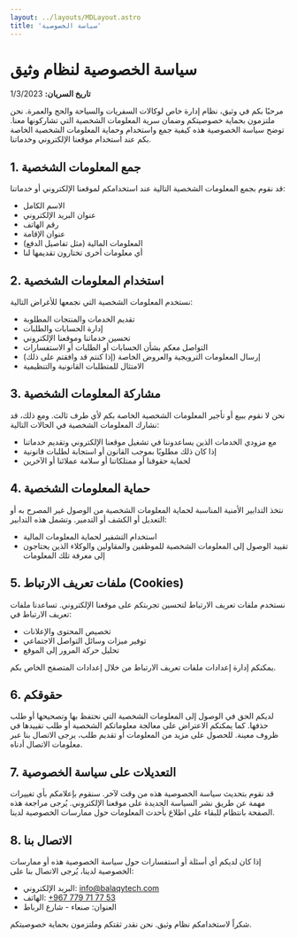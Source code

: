 ```yaml
---
layout: ../layouts/MDLayout.astro
title: 'سياسة الخصوصية'
---
```

# سياسة الخصوصية لنظام وثيق

**تاريخ السريان:** 1/3/2023

مرحبًا بكم في وثيق، نظام إدارة خاص لوكالات السفريات والسياحة والحج والعمرة. نحن ملتزمون بحماية خصوصيتكم وضمان سرية المعلومات الشخصية التي تشاركونها معنا. توضح سياسة الخصوصية هذه كيفية جمع واستخدام وحماية المعلومات الشخصية الخاصة بكم عند استخدام موقعنا الإلكتروني وخدماتنا.

## 1. جمع المعلومات الشخصية

قد نقوم بجمع المعلومات الشخصية التالية عند استخدامكم لموقعنا الإلكتروني أو خدماتنا:
- الاسم الكامل
- عنوان البريد الإلكتروني
- رقم الهاتف
- عنوان الإقامة
- المعلومات المالية (مثل تفاصيل الدفع)
- أي معلومات أخرى تختارون تقديمها لنا

## 2. استخدام المعلومات الشخصية

نستخدم المعلومات الشخصية التي نجمعها للأغراض التالية:
- تقديم الخدمات والمنتجات المطلوبة
- إدارة الحسابات والطلبات
- تحسين خدماتنا وموقعنا الإلكتروني
- التواصل معكم بشأن الحسابات أو الطلبات أو الاستفسارات
- إرسال المعلومات الترويجية والعروض الخاصة (إذا كنتم قد وافقتم على ذلك)
- الامتثال للمتطلبات القانونية والتنظيمية

## 3. مشاركة المعلومات الشخصية

نحن لا نقوم ببيع أو تأجير المعلومات الشخصية الخاصة بكم لأي طرف ثالث. ومع ذلك، قد نشارك المعلومات الشخصية في الحالات التالية:
- مع مزودي الخدمات الذين يساعدوننا في تشغيل موقعنا الإلكتروني وتقديم خدماتنا
- إذا كان ذلك مطلوبًا بموجب القانون أو استجابة لطلبات قانونية
- لحماية حقوقنا أو ممتلكاتنا أو سلامة عملائنا أو الآخرين

## 4. حماية المعلومات الشخصية

نتخذ التدابير الأمنية المناسبة لحماية المعلومات الشخصية من الوصول غير المصرح به أو التعديل أو الكشف أو التدمير. وتشمل هذه التدابير:
- استخدام التشفير لحماية المعلومات المالية
- تقييد الوصول إلى المعلومات الشخصية للموظفين والمقاولين والوكلاء الذين يحتاجون إلى معرفة تلك المعلومات

## 5. ملفات تعريف الارتباط (Cookies)

نستخدم ملفات تعريف الارتباط لتحسين تجربتكم على موقعنا الإلكتروني. تساعدنا ملفات تعريف الارتباط في:
- تخصيص المحتوى والإعلانات
- توفير ميزات وسائل التواصل الاجتماعي
- تحليل حركة المرور إلى الموقع

يمكنكم إدارة إعدادات ملفات تعريف الارتباط من خلال إعدادات المتصفح الخاص بكم.

## 6. حقوقكم

لديكم الحق في الوصول إلى المعلومات الشخصية التي نحتفظ بها وتصحيحها أو طلب حذفها. كما يمكنكم الاعتراض على معالجة معلوماتكم الشخصية أو طلب تقييدها في ظروف معينة. للحصول على مزيد من المعلومات أو تقديم طلب، يرجى الاتصال بنا عبر معلومات الاتصال أدناه.

## 7. التعديلات على سياسة الخصوصية

قد نقوم بتحديث سياسة الخصوصية هذه من وقت لآخر. سنقوم بإعلامكم بأي تغييرات مهمة عن طريق نشر السياسة الجديدة على موقعنا الإلكتروني. يُرجى مراجعة هذه الصفحة بانتظام للبقاء على اطلاع بأحدث المعلومات حول ممارسات الخصوصية لدينا.

## 8. الاتصال بنا

إذا كان لديكم أي أسئلة أو استفسارات حول سياسة الخصوصية هذه أو ممارسات الخصوصية لدينا، يُرجى الاتصال بنا على:
- البريد الإلكتروني: [info@balaqytech.com](mailto:info@balaqytech.com)
- الهاتف: <a href="tel:+967779717753" dir="ltr">+967 779 71 77 53</a>
- العنوان: صنعاء - شارع الرباط 

شكراً لاستخدامكم نظام وثيق. نحن نقدر ثقتكم وملتزمون بحماية خصوصيتكم.
